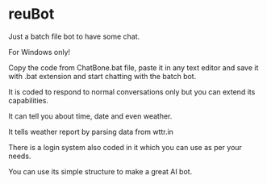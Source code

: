 # reuBot
Just a batch file bot to have some chat.

For Windows only!

Copy the code from ChatBone.bat file, paste it in any text editor and save it with .bat extension and start chatting with the batch bot.

It is coded to respond to normal conversations only but you can extend its capabilities.

It can tell you about time, date and even weather.

It tells weather report by parsing data from wttr.in

There is a login system also coded in it which you can use as per your needs.

You can use its simple structure to make a great AI bot.
